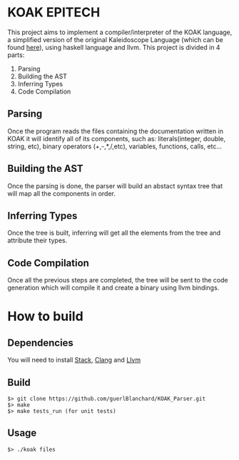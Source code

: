# KOAK EPITECH

This project aims to implement a compiler/interpreter of the KOAK language, a simplified version of the original Kaleidoscope Language (which can be found [here](https://llvm.org/docs/tutorial/LangImpl01.html)), using haskell language and llvm.
This project is divided in 4 parts:
1. Parsing
2. Building the AST
3. Inferring Types
4. Code Compilation

## Parsing

Once the program reads the files containing the documentation written in KOAK it will identify all of its components, such as: literals(integer, double, string, etc), binary operators (+,-,*,/,etc), variables, functions, calls, etc...

## Building the AST

Once the parsing is done, the parser will build an abstact syntax tree that will map all the components in order.

## Inferring Types

Once the tree is built, inferring will get all the elements from the tree and attribute their types.

## Code Compilation

Once all the previous steps are completed, the tree will be sent to the code generation which will compile it and create a binary using llvm bindings.

# How to build

## Dependencies

You will need to install [Stack](https://docs.haskellstack.org/en/stable/README/), [Clang](https://clang.llvm.org/get_started.html) and [Llvm](https://releases.llvm.org/download.html)

## Build

```
$> git clone https://github.com/guerlBlanchard/KOAK_Parser.git
$> make
$> make tests_run (for unit tests)
```

## Usage

```
$> ./koak files
```